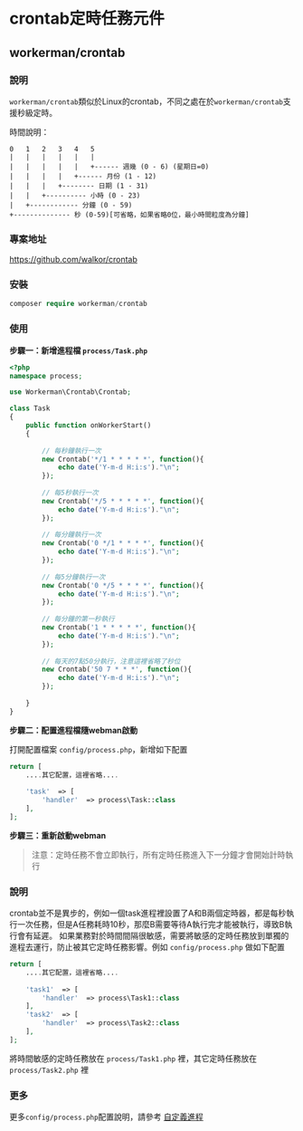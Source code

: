 # crontab定時任務元件

## workerman/crontab

### 說明

`workerman/crontab`類似於Linux的crontab，不同之處在於`workerman/crontab`支援秒級定時。

時間說明：

```
0   1   2   3   4   5
|   |   |   |   |   |
|   |   |   |   |   +------ 週幾 (0 - 6) (星期日=0)
|   |   |   |   +------ 月份 (1 - 12)
|   |   |   +-------- 日期 (1 - 31)
|   |   +---------- 小時 (0 - 23)
|   +------------ 分鐘 (0 - 59)
+-------------- 秒 (0-59)[可省略，如果省略0位，最小時間粒度為分鐘]
```

### 專案地址

https://github.com/walkor/crontab
  
### 安裝
 
```php
composer require workerman/crontab
```
  
### 使用

**步驟一：新增進程檔 `process/Task.php`**

```php
<?php
namespace process;

use Workerman\Crontab\Crontab;

class Task
{
    public function onWorkerStart()
    {
    
        // 每秒鐘執行一次
        new Crontab('*/1 * * * * *', function(){
            echo date('Y-m-d H:i:s')."\n";
        });
        
        // 每5秒執行一次
        new Crontab('*/5 * * * * *', function(){
            echo date('Y-m-d H:i:s')."\n";
        });
        
        // 每分鐘執行一次
        new Crontab('0 */1 * * * *', function(){
            echo date('Y-m-d H:i:s')."\n";
        });
        
        // 每5分鐘執行一次
        new Crontab('0 */5 * * * *', function(){
            echo date('Y-m-d H:i:s')."\n";
        });
        
        // 每分鐘的第一秒執行
        new Crontab('1 * * * * *', function(){
            echo date('Y-m-d H:i:s')."\n";
        });
      
        // 每天的7點50分執行，注意這裡省略了秒位
        new Crontab('50 7 * * *', function(){
            echo date('Y-m-d H:i:s')."\n";
        });
        
    }
}
```
  
**步驟二：配置進程檔隨webman啟動**
  
打開配置檔案 `config/process.php`，新增如下配置

```php
return [
    ....其它配置，這裡省略....
  
    'task'  => [
        'handler'  => process\Task::class
    ],
];
```
  
**步驟三：重新啟動webman**

> 注意：定時任務不會立即執行，所有定時任務進入下一分鐘才會開始計時執行

### 說明
crontab並不是異步的，例如一個task進程裡設置了A和B兩個定時器，都是每秒執行一次任務，但是A任務耗時10秒，那麼B需要等待A執行完才能被執行，導致B執行會有延遲。
如果業務對於時間間隔很敏感，需要將敏感的定時任務放到單獨的進程去運行，防止被其它定時任務影響。例如 `config/process.php` 做如下配置

```php
return [
    ....其它配置，這裡省略....
  
    'task1'  => [
        'handler'  => process\Task1::class
    ],
    'task2'  => [
        'handler'  => process\Task2::class
    ],
];
```
將時間敏感的定時任務放在 `process/Task1.php` 裡，其它定時任務放在 `process/Task2.php` 裡

### 更多
更多`config/process.php`配置說明，請參考 [自定義進程](../process.md)